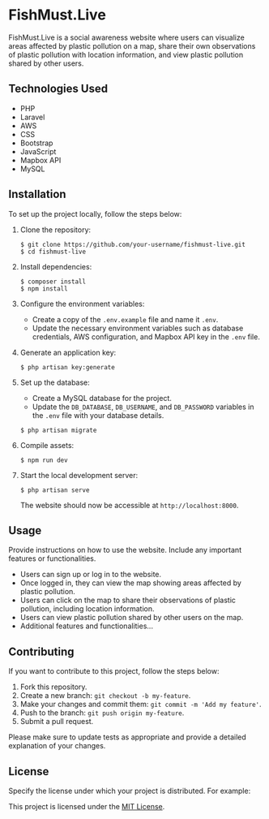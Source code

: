 # FishMust.Live

FishMust.Live is a social awareness website where users can visualize areas affected by plastic pollution on a map, share their own observations of plastic pollution with location information, and view plastic pollution shared by other users.

## Technologies Used

- PHP
- Laravel
- AWS
- CSS
- Bootstrap
- JavaScript
- Mapbox API
- MySQL

## Installation

To set up the project locally, follow the steps below:

1. Clone the repository:

   ```shell
   $ git clone https://github.com/your-username/fishmust-live.git
   $ cd fishmust-live
   ```

2. Install dependencies:

   ```shell
   $ composer install
   $ npm install
   ```

3. Configure the environment variables:

   - Create a copy of the `.env.example` file and name it `.env`.
   - Update the necessary environment variables such as database credentials, AWS configuration, and Mapbox API key in the `.env` file.

4. Generate an application key:

   ```shell
   $ php artisan key:generate
   ```

5. Set up the database:

   - Create a MySQL database for the project.
   - Update the `DB_DATABASE`, `DB_USERNAME`, and `DB_PASSWORD` variables in the `.env` file with your database details.

   ```shell
   $ php artisan migrate
   ```

6. Compile assets:

   ```shell
   $ npm run dev
   ```

7. Start the local development server:

   ```shell
   $ php artisan serve
   ```

   The website should now be accessible at `http://localhost:8000`.

## Usage

Provide instructions on how to use the website. Include any important features or functionalities.

- Users can sign up or log in to the website.
- Once logged in, they can view the map showing areas affected by plastic pollution.
- Users can click on the map to share their observations of plastic pollution, including location information.
- Users can view plastic pollution shared by other users on the map.
- Additional features and functionalities...

## Contributing

If you want to contribute to this project, follow the steps below:

1. Fork this repository.
2. Create a new branch: `git checkout -b my-feature`.
3. Make your changes and commit them: `git commit -m 'Add my feature'`.
4. Push to the branch: `git push origin my-feature`.
5. Submit a pull request.

Please make sure to update tests as appropriate and provide a detailed explanation of your changes.

## License

Specify the license under which your project is distributed. For example:

This project is licensed under the [MIT License](https://opensource.org/licenses/MIT).
